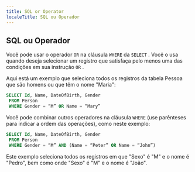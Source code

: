```yaml
---
title: SQL or Operator
localeTitle: SQL ou Operador
---
```

## SQL ou Operador

Você pode usar o operador `OR` na cláusula `WHERE` da `SELECT` . Você o usa quando deseja selecionar um registro que satisfaça pelo menos uma das condições em sua instrução `OR` .

Aqui está um exemplo que seleciona todos os registros da tabela Pessoa que são homens ou que têm o nome "Maria":

```sql
SELECT Id, Name, DateOfBirth, Gender 
 FROM Person 
 WHERE Gender = “M” OR Name = “Mary” 
```

Você pode combinar outros operadores na cláusula `WHERE` (use parênteses para indicar a ordem das operações), como neste exemplo:

```sql
SELECT Id, Name, DateOfBirth, Gender 
 FROM Person 
 WHERE Gender = “M” AND (Name = “Peter” OR Name = “John”) 
```

Este exemplo seleciona todos os registros em que "Sexo" é "M" e o nome é "Pedro", bem como onde "Sexo" é "M" e o nome é "João".